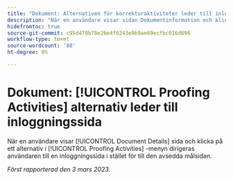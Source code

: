 ```yaml
---
title: "Dokument: Alternativen för korrekturaktiviteter leder till inloggningssidan"
description: "När en användare visar sidan Dokumentinformation och klickar på ett alternativ på menyn Korrekturaktiviteter dirigeras användaren till en inloggningssida i stället för till avsedd målsida."
hidefromtoc: true
source-git-commit: c95d478b78e26e4f0243e9b9ae69ecfbc016d696
workflow-type: tm+mt
source-wordcount: '80'
ht-degree: 0%

---
```



# Dokument: [!UICONTROL Proofing Activities] alternativ leder till inloggningssida

<!--This article is on WF and WFP TOCs-->

När en användare visar [!UICONTROL Document Details] sida och klicka på ett alternativ i [!UICONTROL Proofing Activities] -menyn dirigeras användaren till en inloggningssida i stället för till den avsedda målsidan.

_Först rapporterad den 3 mars 2023._

